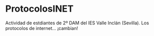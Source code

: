 # ProtocolosINET
Actividad de estdiantes de 2º DAM del IES Valle Inclán (Sevilla). Los protocolos de internet... ¡cambian!
